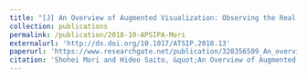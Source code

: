 ```yaml
---
title: "[J] An Overview of Augmented Visualization: Observing the Real World as Desired"
collection: publications
permalink: /publication/2018-10-APSIPA-Mori
externalurl: 'http://dx.doi.org/10.1017/ATSIP.2018.13'
paperurl: 'https://www.researchgate.net/publication/328356509_An_overview_of_augmented_visualization_Observing_the_real_world_as_desired'
citation: 'Shohei Mori and Hideo Saito, &quot;An Overview of Augmented Visualization: Observing the Real World as Desired&quot; <i>APSIPA Trans. on Signal and Information Processing</i>, Vol. 7, pages E12 (2018.10)'
---
```


<!--
externalurl: 'url'
paperurl: 'url'
youtubeurl: 'url'
presentationurl: 'url'
githuburl: 'url'
note: blah blah
-->